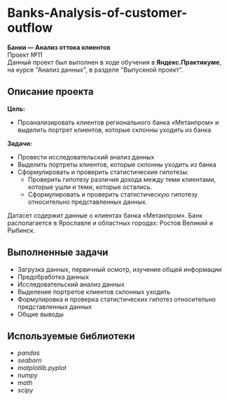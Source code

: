 # Banks-Analysis-of-customer-outflow
**Банки — Анализ оттока клиентов**\
Проект №11\
Данный проект был выполнен в ходе обучения в **Яндекс.Практикуме**, на курсе "Анализ данных", в разделе "Выпускной проект".
## Описание проекта
**Цель:**
- Проанализировать клиентов регионального банка «Метанпром» и выделить портрет клиентов, которые склонны уходить из банка

**Задачи:**
- Провести исследовательский анализ данных
- Выделить портреты клиентов, которые склонны уходить из банка
- Сформулировать и проверить статистические гипотезы:
  - Проверить гипотезу различия дохода между теми клиентами, которые ушли и теми, которые остались.
  - Сформулировать и проверить статистическую гипотезу относительно представленных данных.

Датасет содержит данные о клиентах банка «Метанпром». Банк располагается в Ярославле и областных городах: Ростов Великий и Рыбинск.
## Выполненные задачи
- Загрузка данных, первичный осмотр, изучение общей информации
- Предобработка данных
- Исследовательский анализ данных
- Выделение портретов клиентов склонных уходить
- Формулировка и проверка статистических гипотез относительно представленных данных
- Общие выводы
## Используемые библиотеки
- *pandas*
- *seaborn*
- *matplotlib.pyplot*
- *numpy*
- *math*
- *scipy*
